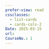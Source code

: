```yaml
---
prefer-view: read
cssclasses:
  - list-cards
  - cards-cols-2
Date: 2025-03-15
url: 
CourseNo.: 1
---
```

